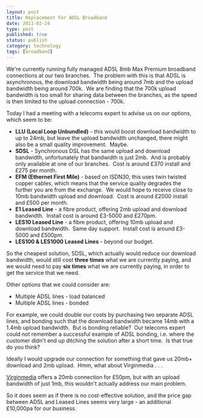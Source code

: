 ```yaml
--- 
layout: post 
title: Replacement For ADSL Broadband
date: 2011-02-24
type: post 
published: true 
status: publish
category: technology
tags: [broadband]
---
```


We're currently running fully managed ADSL 8mb Max Premium broadband
connections at our two branches.  The problem with this is that ADSL is
asynchronous, the download bandwidth being around 7mb and the upload
bandwidth being around 700k.  We are finding that the 700k upload
bandwidth is too small for sharing data between the branches, as the
speed is then limited to the upload connection - 700k.

Today I had a meeting with a telecoms expert to advise us on our
options, which seem to be:

<!--more-->

 *  **LLU (Local Loop Unbundled)** - this would boost download bandwidth
    to up to 24mb, but leave the upload bandwidth unchanged, there might
    also be a small quality improvement.  Maybe.
 *  **SDSL** - Synchronous DSL has the same upload and download
    bandwidth, unfortunately that bandwidth is just 2mb.  And is
    probably only available at one of our branches.  Cost is around £370
    install and £275 per month.
 *  **EFM (Ethernet First Mile)** - based on ISDN30, this uses twin
    twisted copper cables, which means that the service quality degrades
    the further you are from the exchange.  We would hope to receive
    close to 10mb bandwidth upload and download.  Cost is around £2000
    install and £500 per month.
 *  **E1 Leased Line** - a fibre product, offering 2mb upload and
    download bandwidth.  Install cost is around £3-5000 and £270pm.
 *  **LES10 Leased Line** - a fibre product, offering 10mb upload and
    download bandwidth.  Same day support.  Install cost is around
    £3-5000 and £500pm.
 *  **LES100 & LES1000 Leased Lines** - beyond our budget.

So the cheapest solution, SDSL, which actually would reduce our download
bandwidth, would still cost **three times** what we are currently
paying, and we would need to pay **six times** what we are currently
paying, in order to get the service that we need.

Other options that we could consider are:

 *  Multiple ADSL lines - load balanced
 *  Multiple ADSL lines - bonded

For example, we could double our costs by purchasing two separate ADSL
lines, and bonding such that the download bandwidth became 14mb with a
1.4mb upload bandwidth.  But is bonding reliable?  Our telecoms expert
could not remember a successful example of ADSL bonding, i.e. where the
customer didn't end up ditching the solution after a short time.  Is
that true do you think?

Ideally I would upgrade our connection for something that gave us 20mb+
download and 2mb upload.  Hmm, what about Virginmedia . . .

[Virginmedia](http://www.virginmediabusiness.co.uk/ "Virginmedia Business")
offers a 20mb connection for £50pm, but with an upload bandwidth of just
1mb, this wouldn't actually address our main problem.

So it does seem as if there is no cost-effective solution, and the price
gap between ADSL and Leased Lines seems very large - an additional
£10,000pa for our business.

